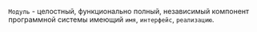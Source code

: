 `Модуль` - целостный, функционально полный, независимый компонент программной системы имеющий `имя`, `интерфейс`, `реализацию`.